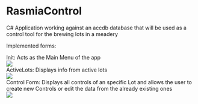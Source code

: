 # RasmiaControl
C# Application working against an accdb database that will be used as a control tool for the brewing lots in a meadery

Implemented forms:

Init: Acts as the Main Menu of the app
<br/>
<img src="http://i.imgur.com/XTsBM5Q.png" />
<br/>
ActiveLots: Displays info from active lots
<br/>
<img src="http://i.imgur.com/25QyfCv.png" />
<br/>
Control Form: Displays all controls of an specific Lot and allows the user to create new Controls or
edit the data from the already existing ones<br/>
<img src="http://i.imgur.com/vDcODQ3.png"/> 

